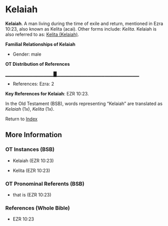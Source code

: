# Kelaiah
**Kelaiah**. 
A man living during the time of exile and return, mentioned in Ezra 10:23, also known as Kelita (acai). 
Other forms include: 
*Kelita*. 
Kelaiah is also referred to as: 
[Kelita (Kelaiah)](Kelita.md). 




**Familial Relationships of Kelaiah**


* Gender: male


**OT Distribution of References**

▁▁▁▁▁▁▁▁▁▁▁▁▁▁█▁▁▁▁▁▁▁▁▁▁▁▁▁▁▁▁▁▁▁▁▁▁▁▁
* References: Ezra: 2



**Key References for Kelaiah**: 
EZR 10:23. 


In the Old Testament (BSB), words representing “Kelaiah” are translated as 
*Kelaiah* (1x), *Kelita* (1x). 




Return to [Index](00-Index.md)

## More Information

### OT Instances (BSB)

* Kelaiah (EZR 10:23)

* Kelita (EZR 10:23)



### OT Pronominal Referents (BSB)

* that is (EZR 10:23)



### References (Whole Bible)

* EZR 10:23



